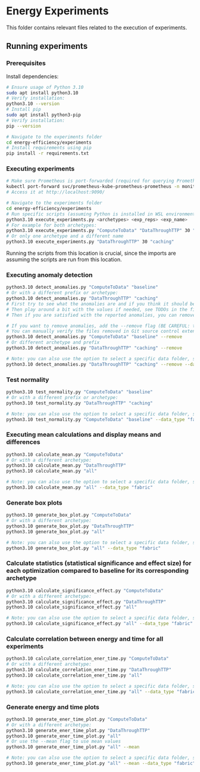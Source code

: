 # Energy Experiments
This folder contains relevant files related to the execution of experiments.

## Running experiments
### Prerequisites
Install dependencies:
```sh
# Ensure usage of Python 3.10
sudo apt install python3.10
# Verify installation:
python3.10 --version
# Install pip 
sudo apt install python3-pip
# Verify installation:
pip --version

# Navigate to the experiments folder
cd energy-efficiency/experiments
# Install requirements using pip
pip install -r requirements.txt
```

### Executing experiments
```sh
# Make sure Prometheus is port-forwarded (required for querying Prometheus for energy data), such as:
kubectl port-forward svc/prometheus-kube-prometheus-prometheus -n monitoring 9090:9090
# Access it at http://localhost:9090/

# Navigate to the experiments folder
cd energy-efficiency/experiments
# Run specific scripts (assuming Python is installed in WSL environment and the command is run in a WSL terminal)
python3.10 execute_experiments.py <archetypes> <exp_reps> <exp_name>
# For example for both archetypes:
python3.10 execute_experiments.py "ComputeToData" "DataThroughTTP" 30 "baseline"
# Or only one archetype and a different name
python3.10 execute_experiments.py "DataThroughTTP" 30 "caching"
```
Running the scripts from this location is crucial, since the imports are assuming the scripts are run from this location.


### Executing anomaly detection
```sh
python3.10 detect_anomalies.py "ComputeToData" "baseline"
# Or with a different prefix or archetype:
python3.10 detect_anomalies.py "DataThroughTTP" "caching"
# First try to see what the anomalies are and if you think it should be considered one or not. 
# Then play around a bit with the values if needed, see TODOs in the file
# Then if you are satisfied with the reported anomalies, you can remove them:

# If you want to remove anomalies, add the --remove flag (BE CAREFUL: this will remove the experiment folders)
# You can manually verify the files removed in Git source control extension in VSC for example to be sure
python3.10 detect_anomalies.py "ComputeToData" "baseline" --remove
# Or different archetype and prefix
python3.10 detect_anomalies.py "DataThroughTTP" "caching" --remove

# Note: you can also use the option to select a specific data folder, such as (leave empty for the default value):
python3.10 detect_anomalies.py "DataThroughTTP" "caching" --remove --data_type "fabric"
```

### Test normality
```sh
python3.10 test_normality.py "ComputeToData" "baseline"
# Or with a different prefix or archetype:
python3.10 test_normality.py "DataThroughTTP" "caching"

# Note: you can also use the option to select a specific data folder, such as (leave empty for the default value):
python3.10 test_normality.py "ComputeToData" "baseline" --data_type "fabric"
```


### Executing mean calculations and display means and differences
```sh
python3.10 calculate_mean.py "ComputeToData"
# Or with a different archetype:
python3.10 calculate_mean.py "DataThroughTTP"
python3.10 calculate_mean.py "all"

# Note: you can also use the option to select a specific data folder, such as (leave empty for the default value):
python3.10 calculate_mean.py "all" --data_type "fabric"
```

### Generate box plots
```sh
python3.10 generate_box_plot.py "ComputeToData"
# Or with a different archetype:
python3.10 generate_box_plot.py "DataThroughTTP"
python3.10 generate_box_plot.py "all"

# Note: you can also use the option to select a specific data folder, such as (leave empty for the default value):
python3.10 generate_box_plot.py "all" --data_type "fabric"
```

### Calculate statistics (statistical significance and effect size) for each optimization compared to baseline for its corresponding archetype
```sh
python3.10 calculate_significance_effect.py "ComputeToData"
# Or with a different archetype:
python3.10 calculate_significance_effect.py "DataThroughTTP"
python3.10 calculate_significance_effect.py "all"

# Note: you can also use the option to select a specific data folder, such as (leave empty for the default value):
python3.10 calculate_significance_effect.py "all" --data_type "fabric"
```

### Calculate correlation between energy and time for all experiments
```sh
python3.10 calculate_correlation_ener_time.py "ComputeToData"
# Or with a different archetype:
python3.10 calculate_correlation_ener_time.py "DataThroughTTP"
python3.10 calculate_correlation_ener_time.py "all"

# Note: you can also use the option to select a specific data folder, such as (leave empty for the default value):
python3.10 calculate_correlation_ener_time.py "all" --data_type "fabric"
```

### Generate energy and time plots
```sh
python3.10 generate_ener_time_plot.py "ComputeToData"
# Or with a different archetype:
python3.10 generate_ener_time_plot.py "DataThroughTTP"
python3.10 generate_ener_time_plot.py "all"
# Or use the --mean flag to use mean values
python3.10 generate_ener_time_plot.py "all" --mean

# Note: you can also use the option to select a specific data folder, such as (leave empty for the default value):
python3.10 generate_ener_time_plot.py "all" --mean --data_type "fabric"
```